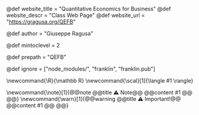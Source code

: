 <!--
Add here global page variables to use throughout your
website.
The website_* must be defined for the RSS to work
-->
@def website_title = "Quantitative Economics for Business"
@def website_descr = "Class Web Page"
@def website_url   = "https://gragusa.org/QEFB"

@def author = "Giuseppe Ragusa"

@def mintoclevel = 2

@def prepath = "QEFB"
<!--
Add here files or directories that should be ignored by Franklin, otherwise
these files might be copied and, if markdown, processed by Franklin which
you might not want. Indicate directories by ending the name with a `/`.
-->
@def ignore = ["node_modules/", "franklin", "franklin.pub"]

<!--
Add here global latex commands to use throughout your
pages. It can be math commands but does not need to be.
For instance:
* \newcommand{\phrase}{This is a long phrase to copy.}
-->
\newcommand{\R}{\mathbb R}
\newcommand{\scal}[1]{\langle #1 \rangle}

\newcommand{\note}[1]{@@note @@title ⚠ Note@@ @@content #1 @@ @@}
\newcommand{\warn}[1]{@@warning @@title ⚠ Important!@@ @@content #1 @@ @@}